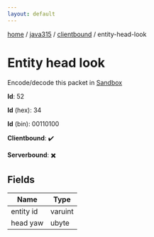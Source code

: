 ```yaml
---
layout: default
---
```


[home](/)  /  [java315](/protocol/java315)  /  [clientbound](/protocol/java315/clientbound)  /  entity-head-look

# Entity head look

Encode/decode this packet in [Sandbox](../../../sandbox/java315#Clientbound.EntityHeadLook)

**Id**: 52

**Id** (hex): 34

**Id** (bin): 00110100

**Clientbound**: ✔️

**Serverbound**: ✖️

## Fields

Name | Type
---|---
entity id | varuint
head yaw | ubyte
